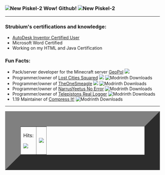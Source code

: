 
### ![New Piskel-2](https://github.com/strubium/Strubium/assets/113206902/8bd6c789-c5ce-43ad-ba5b-04e163fe043b) Wow! Github! ![New Piskel-2](https://github.com/strubium/Strubium/assets/113206902/8bd6c789-c5ce-43ad-ba5b-04e163fe043b)
<hr>

### Strubium's certifications and knowledge:
* [AutoDesk Inventor Certified User](https://www.credly.com/badges/dcff007b-d7ac-44f0-a63a-f4d967d3b31b/public_url)
* Microsoft Word Certified
* Working on my HTML and Java Certification 

### Fun Facts:
* Pack/server developer for the Minecraft server [GeoPol](https://www.curseforge.com/minecraft/modpacks/geopol)  <a href="https://www.curseforge.com/minecraft/modpacks/geopol"><img src="https://cf.way2muchnoise.eu/full_geopol_downloads.svg"></a> 
* Programmer/owner of [Lost Cities Squared](https://www.curseforge.com/minecraft/mc-mods/lost-cities-squared)     <a href="https://www.curseforge.com/minecraft/mc-mods/lost-cities-squared"><img src="https://cf.way2muchnoise.eu/full_860162_downloads.svg"></a> ![Modrinth Downloads](https://img.shields.io/modrinth/dt/lost-cities-squared?logo=modrinth)
* Programmer/owner of [TheOneSmeagle](https://www.curseforge.com/minecraft/mc-mods/theonesmeagle)     <a href="https://www.curseforge.com/minecraft/mc-mods/theonesmeagle"><img src="https://cf.way2muchnoise.eu/full_977883_downloads.svg"></a> ![Modrinth Downloads](https://img.shields.io/modrinth/dt/theonesmeagle?logo=modrinth)
* Programmer/owner of [NarrusYeetus No Error](https://modrinth.com/mod/narrusyeetus-no-error) ![Modrinth Downloads](https://img.shields.io/modrinth/dt/narrusyeetus-no-error?logo=modrinth)
* Programmer/owner of [Telepistons Real Logger](https://modrinth.com/mod/telepistons-read-logger) ![Modrinth Downloads](https://img.shields.io/modrinth/dt/telepistons-read-logger?logo=modrinth)
* 1.19 Maintainer of [Compress It!](https://modrinth.com/mod/compress-it) ![Modrinth Downloads](https://img.shields.io/modrinth/dt/compress-it?logo=modrinth)



<hr>

<table border="50">
  <tr>
    <td>
      <p align="right">
        <p>Hits:</p>
        <img src="https://profile-counter.glitch.me/strubium/count.svg" />
      </p>
    </td>
    <td>
      <img src="https://github-readme-stats.vercel.app/api?username=strubium" />
    </td>
  </tr>
</table>


